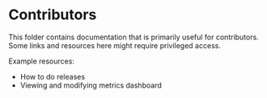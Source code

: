 # Contributors

This folder contains documentation that is primarily useful for contributors. Some links and
resources here might require privileged access.

Example resources:

- How to do releases
- Viewing and modifying metrics dashboard

